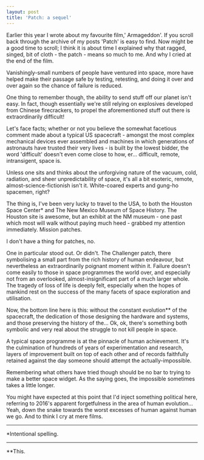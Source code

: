 ```yaml
---
layout: post
title: 'Patch: a sequel'
---
```


Earlier this year I wrote about my favourite film,' Armageddon'.  If you scroll back through the archive of my posts 'Patch' is easy to find.  Now might be a good time to scroll; I think it is about time I explained why that ragged, singed, bit of cloth - the patch - means so much to me.  And why I cried at the end of the film.

Vanishingly-small numbers of people have ventured into space, more have helped make their passage safe by testing, retesting, and doing it over and over again so the chance of failure is reduced.

One thing to remember though, the ability to send stuff off our planet isn't easy.  In fact, though essentially we're still relying on explosives developed from Chinese firecrackers, to propel the aforementioned stuff out there is extraordinarily difficult!

Let's face facts; whether or not you believe the somewhat facetious comment made about a typical US spacecraft - amongst the most complex mechanical devices ever assembled and machines in which generations of astronauts have trusted their very lives - is built by the lowest bidder, the word 'difficult' doesn't even come close to how, er… difficult, remote, intransigent, space is.

Unless one sits and thinks about the unforgiving nature of the vacuum, cold, radiation, and sheer unpredictability of space, it's all a bit esoteric, remote, almost-science-fictionish isn't it.  White-coared experts and gung-ho spacemen, right?

The thing is, I've been very lucky to travel to the USA, to both the Houston Space Center* and The New Mexico Museum of Space History.  The Houston site is awesome, but an exhibit at the NM museum - one past which most will walk without paying much heed - grabbed my attention immediately.  Mission patches.

I don't have a thing for patches, no.

One in particular stood out.  Or didn't.  The Challenger patch, there symbolising a small part from the rich history of human endeavour, but nevertheless an extraordinarily poignant moment within it.  Failure doesn't come easily to those in space programmes the world over, and especially not from an overlooked, almost-insignificant part of a much larger whole.  The tragedy of loss of life is deeply felt, especially when the hopes of mankind rest on the success of the many facets of space exploration and utilisation.

Now, the bottom line here is this: without the constant evolution** of the spacecraft, the dedication of those designing the hardware and systems, and those preserving the history of the…  Ok, ok, there's something both symbolic and very real about the struggle to not kill people in space.

A typical space programme is at the pinnacle of human achievement.  It's the culmination of hundreds of years of experimentation and research, layers of improvement built on top of each other and of records faithfully retained against the day someone should attempt the actually-impossible.

Remembering what others have tried though should be no bar to trying to make a better space widget.  As the saying goes, the impossible sometimes takes a little longer.

You might have expected at this point that I'd inject something political here, referring to 2016's apparent forgetfulness in the area of human evolution…  Yeah, down the snake towards the worst excesses of human against human we go.  And to think I cry at mere films.

---

*Intentional spelling.

---

**This.
